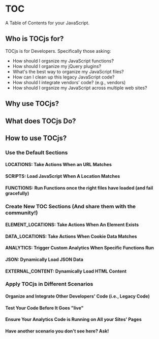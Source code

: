 # TOC

A Table of Contents for your JavaScript.

## Who is TOCjs for?

TOCjs is for Developers.  Specifically those asking:
* How should I orgsnize my JavaScript functions?
* How should I organize my jQuery plugins?
* What's the best way to organize my JavaScript files?
* How can I clean up this legacy JavaScript code?
* How should I integrate vendors' code? (e.g., vendors)
* How should I orgsnize my JavaScript across multiple web sites?

## Why use TOCjs?

## What does TOCjs Do?

## How to use TOCjs?
### Use the Default Sections
#### LOCATIONS: Take Actions When an URL Matches
#### SCRIPTS: Load JavaScript When A Location Matches
#### FUNCTIONS: Run Functions once the right files have loaded (and fail gracefully)

### Create New TOC Sections (And share them with the community!)
#### ELEMENT_LOCATIONS: Take Actions When An Element Exists
#### DATA_LOCATIONS: Take Actions When Cookie Data Matches
#### ANALYTICS: Trigger Custom Analytics When Specific Functions Run
#### JSON: Dynamically Load JSON Data
#### EXTERNAL_CONTENT: Dynamically Load HTML Content

### Apply TOCjs in Different Scenarios
#### Organize and Integrate Other Developers' Code (i.e., Legacy Code)
#### Test Your Code Before It Goes "live"
#### Ensure Your Analytics Code is Running on All your Sites' Pages
#### Have another scenario you don't see here? Ask!
